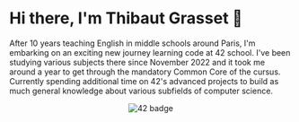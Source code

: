 # Hi there, I'm Thibaut Grasset 👋

After 10 years teaching English in middle schools around Paris, I'm embarking on an exciting new journey learning code at 42 school. 
I've been studying various subjects there since November 2022 and it took me around a year to get through the mandatory Common Core of the cursus.
Currently spending additional time on 42's advanced projects to build as much general knowledge about various subfields of computer science.

<div align="center">
    <img src="https://badge.mediaplus.ma/landscapes/tgrasset?1337Badge=off&UM6P=off" alt="42 badge" >
</div>

<!-- ## A few school projects -->


<!--
**tgrasset/tgrasset** is a ✨ _special_ ✨ repository because its `README.md` (this file) appears on your GitHub profile.

Here are some ideas to get you started:

- 🔭 I’m currently working on ...
- 🌱 I’m currently learning ...
- 👯 I’m looking to collaborate on ...
- 🤔 I’m looking for help with ...
- 💬 Ask me about ...
- 📫 How to reach me: ...
- 😄 Pronouns: ...
- ⚡ Fun fact: ...
-->
